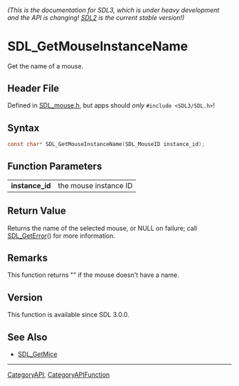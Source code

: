 ###### (This is the documentation for SDL3, which is under heavy development and the API is changing! [SDL2](https://wiki.libsdl.org/SDL2/) is the current stable version!)
# SDL_GetMouseInstanceName

Get the name of a mouse.

## Header File

Defined in [SDL_mouse.h](https://github.com/libsdl-org/SDL/blob/main/include/SDL3/SDL_mouse.h), but apps should _only_ `#include <SDL3/SDL.h>`!

## Syntax

```c
const char* SDL_GetMouseInstanceName(SDL_MouseID instance_id);

```

## Function Parameters

|                     |                       |
| ------------------- | --------------------- |
| **instance_id**     | the mouse instance ID |

## Return Value

Returns the name of the selected mouse, or NULL on failure; call
[SDL_GetError](SDL_GetError)() for more information.

## Remarks

This function returns "" if the mouse doesn't have a name.

## Version

This function is available since SDL 3.0.0.

## See Also

* [SDL_GetMice](SDL_GetMice)

----
[CategoryAPI](CategoryAPI), [CategoryAPIFunction](CategoryAPIFunction)

